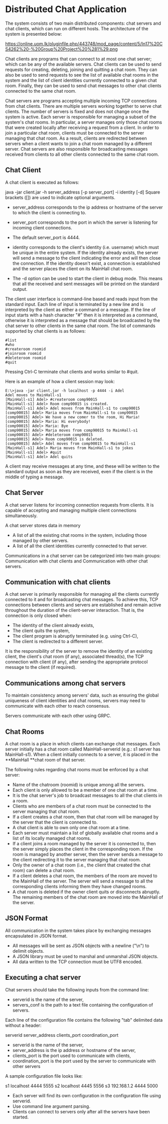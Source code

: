 # Distributed Chat Application

The system consists of two main distributed components: chat servers and chat clients, which can run on different hosts. The architecture of the system is presented below:

https://online.uom.lk/pluginfile.php/443748/mod_page/content/5/In17%20CS4262%20-%20Group%20Project%20%281%29.png

Chat clients are programs that can connect to at most one chat server; which can be any of the available servers. Chat clients can be used to send requests for creating, deleting, joining and quitting a chat room. They can also be used to send requests to see the list of available chat rooms in the system and the list of client identities currently connected to a given chat room. Finally, they can be used to send chat messages to other chat clients connected to the same chat room.

Chat servers are programs accepting multiple incoming TCP connections from chat clients. There are multiple servers working together to serve chat clients. The number of servers is fixed and does not change once the system is active. Each server is responsible for managing a subset of the system's chat rooms. In particular, a server manages only those chat rooms that were created locally after receiving a request from a client. In order to join a particular chat room, clients must be connected to the server managing that chat room. As a result, clients are redirected between servers when a client wants to join a chat room managed by a different server. Chat servers are also responsible for broadcasting messages received from clients to all other clients connected to the same chat room.
## Chat Client
A chat client is executed as follows:

java -jar client.jar -h server_address [-p server_port] -i identity [-d]
Square brackets ([]) are used to indicate optional arguments.

- server_address corresponds to the ip address or hostname of the server to which the client is connecting to.

- server_port corresponds to the port in which the server is listening for incoming client connections.

- The default server_port is 4444.

- identity corresponds to the client's identity (i.e. username) which must be unique in the entire system. If the identity already exists, the server will send a message to the client indicating the error and will then close the connection. If the identity doesn't exist, a connection is established and the server places the client on its MainHall chat room.

- The -d option can be used to start the client in debug mode. This means that all the received and sent messages will be printed on the standard output.

The client user interface is command-line based and reads input from the standard input. Each line of input is terminated by a new line and is interpreted by the client as either a command or a message. If the line of input starts with a hash character "#" then it is interpreted as a command, otherwise it is interpreted as a message that should be broadcasted by the chat server to other clients in the same chat room. The list of commands supported by chat clients is as follows:

    #list
    #who
    #createroom roomid
    #joinroom roomid
    #deleteroom roomid
    #quit
Pressing Ctrl-C terminate chat clients and works similar to #quit.

Here is an example of how a client session may look:

    E:\>java -jar client.jar -h localhost -p 4444 -i Adel
    Adel moves to MainHall-s1
    [MainHall-s1] Adel> #createroom comp90015
    [MainHall-s1] Adel> Room comp90015 is created.
    [MainHall-s1] Adel> Adel moves from MainHall-s1 to comp90015
    [comp90015] Adel> Maria moves from MainHall-s1 to comp90015
    [comp90015] Adel> We have a new comer to the room, Hi Maria!
    [comp90015] Adel> Maria: Hi everybody!
    [comp90015] Adel> Maria: Bye
    [comp90015] Adel> Maria moves from comp90015 to MainHall-s1
    [comp90015] Adel> #deleteroom comp90015
    [comp90015] Adel> Room comp90015 is deleted.
    [comp90015] Adel> Adel moves from comp90015 to MainHall-s1
    [MainHall-s1] Adel> Maria moves from MainHall-s1 to jokes
    [MainHall-s1] Adel> #quit
    [MainHall-s1] Adel> Adel quits
A client may receive messages at any time, and these will be written to the standard output as soon as they are received, even if the client is in the middle of typing a message.

## Chat Server
A chat server listens for incoming connection requests from clients. It is capable of accepting and managing multiple client connections simultaneously.

A chat server stores data in memory

- A list of all the existing chat rooms in the system, including those managed by other servers.
- A list of all the client identities currently connected to that server.

Communications in a chat server can be categorized into two main groups: Communication with chat clients and Communication with other chat servers.

## Communication with chat clients

A chat server is primarily responsible for managing all the clients currently connected to it and for broadcasting chat messages. To achieve this, TCP connections between clients and servers are established and remain active throughout the duration of the client-server interaction. That is, the connection is only closed when:

- The identity of the client already exists,
- The client quits the system,
- The client program is abruptly terminated (e.g. using Ctrl-C),
- The client is redirected to a different server.

It is the responsibility of the server to remove the identity of an existing client, the client's chat room (if any), associated thread(s), the TCP connection with client (if any), after sending the appropriate protocol message to the client (if required).

## Communications among chat servers

To maintain consistency among servers' data, such as ensuring the global uniqueness of client identities and chat rooms, servers may need to communicate with each other to reach consensus.

Servers communicate with each other using GRPC.

## Chat Rooms

A chat room is a place in which clients can exchange chat messages. Each server initially has a chat room called MainHall-serverid (e.g.: s1 server has MainHall-s1). When a client initially connects to a server, it is placed in the **MainHall **chat room of that server.

The following rules regarding chat rooms must be enforced by a chat server:

- Name of the chatroom (roomid) is unique among all the servers.
- Each client is only allowed to be a member of one chat room at a time.
- It is the chat server's job to broadcast messages to all the chat clients in a room.
- Clients who are members of a chat room must be connected to the server managing that chat room.
- If a client creates a chat room, then that chat room will be managed by the server that the client is connected to.
- A chat client is able to own only one chat room at a time.
- Each server must maintain a list of globally available chat rooms and a list of its locally managed chat rooms.
- If a client joins a room managed by the server it is connected to, then the server simply places the client in the corresponding room. If the room is managed by another server, then the server sends a message to the client redirecting it to the server managing that chat room.
- Only the owner of a chat room (i.e., the client that created the chat room) can delete a chat room.
- If a client deletes a chat room, the members of the room are moved to the MainHall of the server. The server will send a message to all the corresponding clients informing them they have changed rooms.
- A chat room is deleted if the owner client quits or disconnects abruptly. The remaining members of the chat room are moved into the MainHall of the server.


## JSON Format
All communication in the system takes place by exchanging messages encapsulated in JSON format.
- All messages will be sent as JSON objects with a newline ("\n") to delimit objects.
- A JSON library must be used to marshal and unmarshal JSON objects.
- All data written to the TCP connection must be UTF8 encoded.

## Executing a chat server

Chat servers should take the following inputs from the command line:

- serverid is the name of the server,
- servers_conf is the path to a text file containing the configuration of servers.

Each line of the configuration file contains the following "tab" delimited data without a header:

serverid	server_address	clients_port	coordination_port

- serverid is the name of the server,
- server_address is the ip address or hostname of the server,
- clients_port is the port used to communicate with clients,
- coordination_port is the port used by the server to communicate with other servers

A sample configuration file looks like:

s1 localhost	4444	5555
s2	localhost	4445	5556
s3 	192.168.1.2     4444	5000

- Each server will find its own configuration in the configuration file using serverid.
- Use command line argument parsing.
- Clients can connect to servers only after all the servers have been started.
